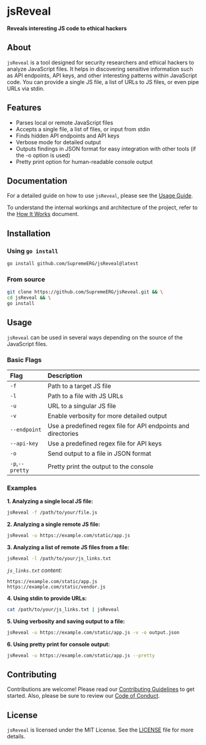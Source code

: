 # jsReveal

**Reveals interesting JS code to ethical hackers**

## About

`jsReveal` is a tool designed for security researchers and ethical hackers to analyze JavaScript files. It helps in discovering sensitive information such as API endpoints, API keys, and other interesting patterns within JavaScript code. You can provide a single JS file, a list of URLs to JS files, or even pipe URLs via stdin.

## Features

-   Parses local or remote JavaScript files
-   Accepts a single file, a list of files, or input from stdin
-   Finds hidden API endpoints and API keys
-   Verbose mode for detailed output
-   Outputs findings in JSON format for easy integration with other tools (if the -o option is used)
-   Pretty print option for human-readable console output

## Documentation

For a detailed guide on how to use `jsReveal`, please see the [Usage Guide](docs/usage.md).

To understand the internal workings and architecture of the project, refer to the [How It Works](docs/how-it-works.md) document.

## Installation

### Using `go install`

```bash
go install github.com/SupremeERG/jsReveal@latest
```

### From source

```bash
git clone https://github.com/SupremeERG/jsReveal.git && \
cd jsReveal && \
go install
```

## Usage

`jsReveal` can be used in several ways depending on the source of the JavaScript files.

### Basic Flags

| Flag            | Description                                                 |
| :-----------    | :---------------------------------------------------------- |
| `-f`            | Path to a target JS file                                    |
| `-l`            | Path to a file with JS URLs                                 |
| `-u`            | URL to a singular JS file                                   |
| `-v`            | Enable verbosity for more detailed output                   |
| `--endpoint`    | Use a predefined regex file for API endpoints and directories |
| `--api-key`     | Use a predefined regex file for API keys                    |
| `-o`            | Send output to a file in JSON format                        |
| `-p`,`--pretty` | Pretty print the output to the console                      |

### Examples

**1. Analyzing a single local JS file:**

```bash
jsReveal -f /path/to/your/file.js
```

**2. Analyzing a single remote JS file:**

```bash
jsReveal -u https://example.com/static/app.js
```

**3. Analyzing a list of remote JS files from a file:**

```bash
jsReveal -l /path/to/your/js_links.txt
```

*`js_links.txt` content:*
```
https://example.com/static/app.js
https://example.com/static/vendor.js
```

**4. Using stdin to provide URLs:**

```bash
cat /path/to/your/js_links.txt | jsReveal
```

**5. Using verbosity and saving output to a file:**

```bash
jsReveal -u https://example.com/static/app.js -v -o output.json
```

**6. Using pretty print for console output:**

```bash
jsReveal -u https://example.com/static/app.js --pretty
```

## Contributing

Contributions are welcome! Please read our [Contributing Guidelines](docs/contributing.md) to get started. Also, please be sure to review our [Code of Conduct](docs/CODE_OF_CONDUCT.md).

## License

`jsReveal` is licensed under the MIT License. See the [LICENSE](LICENSE) file for more details.
